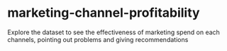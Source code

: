 # marketing-channel-profitability
Explore the dataset to see the effectiveness of marketing spend on each channels, pointing out problems and giving recommendations
